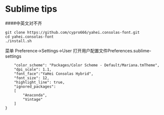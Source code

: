 Sublime tips
===========
####中英文对不齐
```
git clone https://github.com/cypro666/yahei.consolas-font.git
cd yahei.consolas-font
./install.sh
```
菜单 Preference->Settings->User 打开用户配置文件Preferences.sublime-settings 
```{
	"color_scheme": "Packages/Color Scheme - Default/Mariana.tmTheme",
	"dpi_scale": 1.1,
	"font_face":"YaHei Consolas Hybrid",
	"font_size": 12,
	"highlight_line": true,
	"ignored_packages":
	[
		"Anaconda",
		"Vintage"
	]
}
```